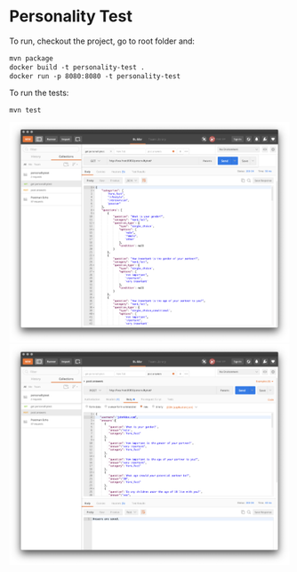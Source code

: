 # Personality Test

To run, checkout the project, go to root folder and:
```
mvn package
docker build -t personality-test .
docker run -p 8080:8080 -t personality-test
```

To run the tests:
```
mvn test
```

![img_get](https://raw.githubusercontent.com/umutcetin/personalitytest/master/screenshots/Screen%20Shot%202020-07-09%20at%2023.00.58.png)
![img_post](https://raw.githubusercontent.com/umutcetin/personalitytest/master/screenshots/Screen%20Shot%202020-07-09%20at%2023.00.39.png)

